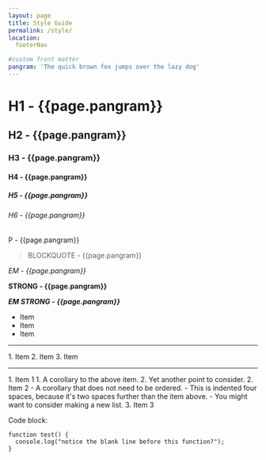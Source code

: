 ```yaml
---
layout: page
title: Style Guide
permalink: /style/
location:
  footerNav

#custom front matter
pangram: 'The quick brown fox jumps over the lazy dog'
---
```


# H1 - {{page.pangram}}

## H2 - {{page.pangram}}

### H3 - {{page.pangram}}

#### H4 - {{page.pangram}}

##### H5 - {{page.pangram}}

######  H6 - {{page.pangram}}

P - {{page.pangram}}

> BLOCKQUOTE - {{page.pangram}}

*EM - {{page.pangram}}*

**STRONG - {{page.pangram}}**

*__EM STRONG - {{page.pangram}}__*

- Item
- Item
- Item
<hr>
1. Item
2. Item
3. Item
<hr>
1. Item 1
    1. A corollary to the above item.
    2. Yet another point to consider.
2. Item 2
    - A corollary that does not need to be ordered.
      - This is indented four spaces, because it's two spaces further than the item above.
      - You might want to consider making a new list.
3. Item 3

Code block:


    function test() {
      console.log("notice the blank line before this function?");
    }
